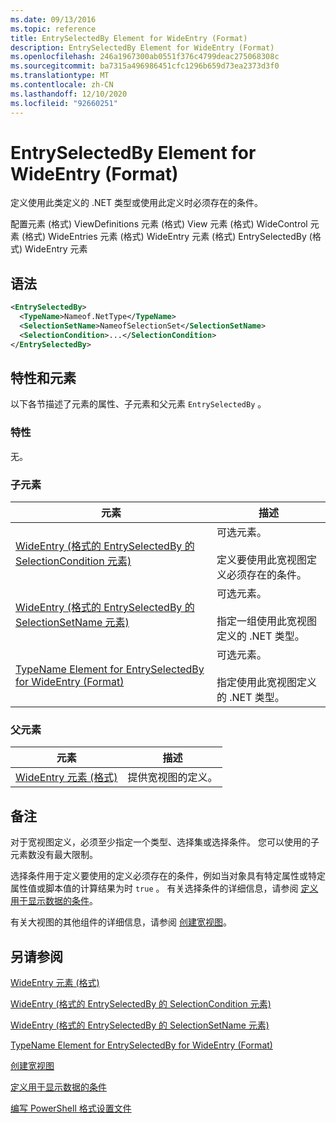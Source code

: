 ```yaml
---
ms.date: 09/13/2016
ms.topic: reference
title: EntrySelectedBy Element for WideEntry (Format)
description: EntrySelectedBy Element for WideEntry (Format)
ms.openlocfilehash: 246a1967300ab0551f376c4799deac275068308c
ms.sourcegitcommit: ba7315a496986451cfc1296b659d73ea2373d3f0
ms.translationtype: MT
ms.contentlocale: zh-CN
ms.lasthandoff: 12/10/2020
ms.locfileid: "92660251"
---
```

# <a name="entryselectedby-element-for-wideentry-format"></a>EntrySelectedBy Element for WideEntry (Format)

定义使用此类定义的 .NET 类型或使用此定义时必须存在的条件。

配置元素 (格式) ViewDefinitions 元素 (格式) View 元素 (格式) WideControl 元素 (格式) WideEntries 元素 (格式) WideEntry 元素 (格式) EntrySelectedBy (格式) WideEntry 元素

## <a name="syntax"></a>语法

```xml
<EntrySelectedBy>
  <TypeName>Nameof.NetType</TypeName>
  <SelectionSetName>NameofSelectionSet</SelectionSetName>
  <SelectionCondition>...</SelectionCondition>
</EntrySelectedBy>
```

## <a name="attributes-and-elements"></a>特性和元素

以下各节描述了元素的属性、子元素和父元素 `EntrySelectedBy` 。

### <a name="attributes"></a>特性

无。

### <a name="child-elements"></a>子元素

|元素|描述|
|-------------|-----------------|
|[WideEntry (格式的 EntrySelectedBy 的 SelectionCondition 元素) ](./selectioncondition-element-for-entryselectedby-for-widecontrol-format.md)|可选元素。<br /><br /> 定义要使用此宽视图定义必须存在的条件。|
|[WideEntry (格式的 EntrySelectedBy 的 SelectionSetName 元素) ](./selectionsetname-element-for-entryselectedby-for-widecontrol-format.md)|可选元素。<br /><br /> 指定一组使用此宽视图定义的 .NET 类型。|
|[TypeName Element for EntrySelectedBy for WideEntry (Format)](./typename-element-for-entryselectedby-for-wideentry-format.md)|可选元素。<br /><br /> 指定使用此宽视图定义的 .NET 类型。|

### <a name="parent-elements"></a>父元素

|元素|描述|
|-------------|-----------------|
|[WideEntry 元素 (格式) ](./wideentry-element-for-widecontrol-format.md)|提供宽视图的定义。|

## <a name="remarks"></a>备注

对于宽视图定义，必须至少指定一个类型、选择集或选择条件。 您可以使用的子元素数没有最大限制。

选择条件用于定义要使用的定义必须存在的条件，例如当对象具有特定属性或特定属性值或脚本值的计算结果为时 `true` 。 有关选择条件的详细信息，请参阅 [定义用于显示数据的条件](./defining-conditions-for-displaying-data.md)。

有关大视图的其他组件的详细信息，请参阅 [创建宽视图](./creating-a-wide-view.md)。

## <a name="see-also"></a>另请参阅

[WideEntry 元素 (格式) ](./wideentry-element-for-widecontrol-format.md)

[WideEntry (格式的 EntrySelectedBy 的 SelectionCondition 元素) ](./selectioncondition-element-for-entryselectedby-for-widecontrol-format.md)

[WideEntry (格式的 EntrySelectedBy 的 SelectionSetName 元素) ](./selectionsetname-element-for-entryselectedby-for-widecontrol-format.md)

[TypeName Element for EntrySelectedBy for WideEntry (Format)](./typename-element-for-entryselectedby-for-wideentry-format.md)

[创建宽视图](./creating-a-wide-view.md)

[定义用于显示数据的条件](./defining-conditions-for-displaying-data.md)

[编写 PowerShell 格式设置文件](./writing-a-powershell-formatting-file.md)
